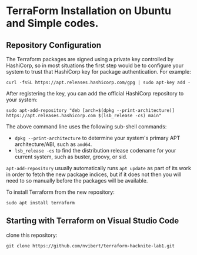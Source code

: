 # TerraForm Installation on Ubuntu and Simple codes.

## Repository Configuration
The Terraform packages are signed using a private key controlled by HashiCorp, 
so in most situations the first step would be to configure your system to trust that HashiCorp key for package authentication. 
For example:

`curl -fsSL https://apt.releases.hashicorp.com/gpg | sudo apt-key add -`

After registering the key, you can add the official HashiCorp repository to your system:

`sudo apt-add-repository "deb [arch=$(dpkg --print-architecture)] https://apt.releases.hashicorp.com $(lsb_release -cs) main"`

The above command line uses the following sub-shell commands:

* `dpkg --print-architecture` to determine your system's primary APT architecture/ABI, such as `amd64`.
* `lsb_release -cs` to find the distribution release codename for your current system, such as buster, groovy, or sid.

`apt-add-repository` usually automatically runs `apt update` as part of its work in order to fetch the new package indices, but if it does not then you will need to so manually before the packages will be available.

To install Terraform from the new repository:

`sudo apt install terraform`

## Starting with Terraform on Visual Studio Code

clone this repository:

`git clone https://github.com/nvibert/terraform-hacknite-lab1.git`



